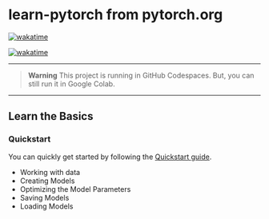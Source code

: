 # learn-pytorch from pytorch.org

[![wakatime](https://wakatime.com/badge/user/018b799e-de53-4f7a-bb65-edc2df9f26d8/project/561d1039-0dfa-49ec-8a48-470bbb013bb1.svg)](https://wakatime.com/badge/user/018b799e-de53-4f7a-bb65-edc2df9f26d8/project/561d1039-0dfa-49ec-8a48-470bbb013bb1)

[![wakatime](https://wakatime.com/badge/github/copilot-id/learn-pytorch.svg)](https://wakatime.com/badge/github/copilot-id/learn-pytorch)

------------------------------------------
> **Warning**
> This project is running in GitHub Codespaces. But, you can still run it in Google Colab.

------------------------------------------

## Learn the Basics

### Quickstart

You can quickly get started by following the [Quickstart guide](https://github.com/copilot-id/learn-pytorch/blob/main/00.%20Learn%20the%20Basics/01.%20Quickstart.ipynb).

- Working with data
- Creating Models
- Optimizing the Model Parameters
- Saving Models
- Loading Models
